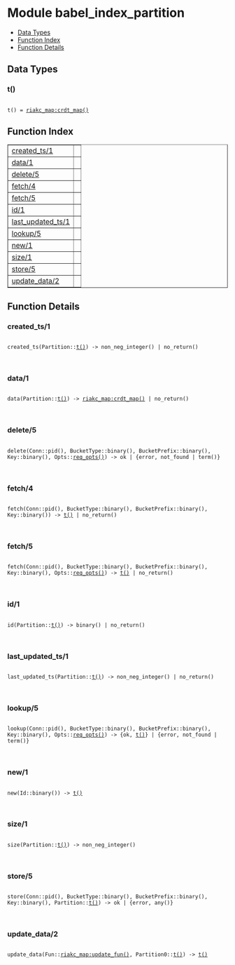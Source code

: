 

# Module babel_index_partition #
* [Data Types](#types)
* [Function Index](#index)
* [Function Details](#functions)

<a name="types"></a>

## Data Types ##




### <a name="type-t">t()</a> ###


<pre><code>
t() = <a href="riakc_map.md#type-crdt_map">riakc_map:crdt_map()</a>
</code></pre>

<a name="index"></a>

## Function Index ##


<table width="100%" border="1" cellspacing="0" cellpadding="2" summary="function index"><tr><td valign="top"><a href="#created_ts-1">created_ts/1</a></td><td></td></tr><tr><td valign="top"><a href="#data-1">data/1</a></td><td></td></tr><tr><td valign="top"><a href="#delete-5">delete/5</a></td><td></td></tr><tr><td valign="top"><a href="#fetch-4">fetch/4</a></td><td></td></tr><tr><td valign="top"><a href="#fetch-5">fetch/5</a></td><td></td></tr><tr><td valign="top"><a href="#id-1">id/1</a></td><td></td></tr><tr><td valign="top"><a href="#last_updated_ts-1">last_updated_ts/1</a></td><td></td></tr><tr><td valign="top"><a href="#lookup-5">lookup/5</a></td><td></td></tr><tr><td valign="top"><a href="#new-1">new/1</a></td><td></td></tr><tr><td valign="top"><a href="#size-1">size/1</a></td><td></td></tr><tr><td valign="top"><a href="#store-5">store/5</a></td><td></td></tr><tr><td valign="top"><a href="#update_data-2">update_data/2</a></td><td></td></tr></table>


<a name="functions"></a>

## Function Details ##

<a name="created_ts-1"></a>

### created_ts/1 ###

<pre><code>
created_ts(Partition::<a href="#type-t">t()</a>) -&gt; non_neg_integer() | no_return()
</code></pre>
<br />

<a name="data-1"></a>

### data/1 ###

<pre><code>
data(Partition::<a href="#type-t">t()</a>) -&gt; <a href="riakc_map.md#type-crdt_map">riakc_map:crdt_map()</a> | no_return()
</code></pre>
<br />

<a name="delete-5"></a>

### delete/5 ###

<pre><code>
delete(Conn::pid(), BucketType::binary(), BucketPrefix::binary(), Key::binary(), Opts::<a href="#type-req_opts">req_opts()</a>) -&gt; ok | {error, not_found | term()}
</code></pre>
<br />

<a name="fetch-4"></a>

### fetch/4 ###

<pre><code>
fetch(Conn::pid(), BucketType::binary(), BucketPrefix::binary(), Key::binary()) -&gt; <a href="#type-t">t()</a> | no_return()
</code></pre>
<br />

<a name="fetch-5"></a>

### fetch/5 ###

<pre><code>
fetch(Conn::pid(), BucketType::binary(), BucketPrefix::binary(), Key::binary(), Opts::<a href="#type-req_opts">req_opts()</a>) -&gt; <a href="#type-t">t()</a> | no_return()
</code></pre>
<br />

<a name="id-1"></a>

### id/1 ###

<pre><code>
id(Partition::<a href="#type-t">t()</a>) -&gt; binary() | no_return()
</code></pre>
<br />

<a name="last_updated_ts-1"></a>

### last_updated_ts/1 ###

<pre><code>
last_updated_ts(Partition::<a href="#type-t">t()</a>) -&gt; non_neg_integer() | no_return()
</code></pre>
<br />

<a name="lookup-5"></a>

### lookup/5 ###

<pre><code>
lookup(Conn::pid(), BucketType::binary(), BucketPrefix::binary(), Key::binary(), Opts::<a href="#type-req_opts">req_opts()</a>) -&gt; {ok, <a href="#type-t">t()</a>} | {error, not_found | term()}
</code></pre>
<br />

<a name="new-1"></a>

### new/1 ###

<pre><code>
new(Id::binary()) -&gt; <a href="#type-t">t()</a>
</code></pre>
<br />

<a name="size-1"></a>

### size/1 ###

<pre><code>
size(Partition::<a href="#type-t">t()</a>) -&gt; non_neg_integer()
</code></pre>
<br />

<a name="store-5"></a>

### store/5 ###

<pre><code>
store(Conn::pid(), BucketType::binary(), BucketPrefix::binary(), Key::binary(), Partition::<a href="#type-t">t()</a>) -&gt; ok | {error, any()}
</code></pre>
<br />

<a name="update_data-2"></a>

### update_data/2 ###

<pre><code>
update_data(Fun::<a href="riakc_map.md#type-update_fun">riakc_map:update_fun()</a>, Partition0::<a href="#type-t">t()</a>) -&gt; <a href="#type-t">t()</a>
</code></pre>
<br />

